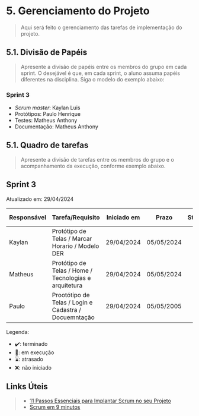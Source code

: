 # 5. Gerenciamento do Projeto

> Aqui será feito o gerenciamento das tarefas de implementação do projeto.

## 5.1. Divisão de Papéis

> Apresente a divisão de papéis entre os membros do grupo em cada sprint. O desejável é que, em cada sprint, o aluno assuma papéis diferentes na disciplina. Siga o modelo do exemplo abaixo:

### Sprint 3
- _Scrum master_: Kaylan Luis
- Protótipos: Paulo Henrique
- Testes: Matheus Anthony
- Documentação: Matheus Anthony

## 5.1. Quadro de tarefas

> Apresente a divisão de tarefas entre os membros do grupo e o acompanhamento da execução, conforme exemplo abaixo.

## Sprint 3

Atualizado em: 29/04/2024

| Responsável   | Tarefa/Requisito | Iniciado em    | Prazo      | Status | Terminado em    |
| :----         |    :----         |      :----:    | :----:     | :----: | :----:          |
| Kaylan        | Protótipo de Telas / Marcar Horario / Modelo DER| 29/04/2024   | 05/05/2024 |   📝   |      |
| Matheus       | Protótipo de Telas / Home / Tecnologias e arquitetura  | 29/04/2024   | 05/05/2024 |   📝   |      |
| Paulo         | Prootótipo de Telas / Login e Cadastra / Docuemntação | 29/04/2024   | 05/05/2005 |   📝   |      |

Legenda:
- ✔️: terminado
- 📝: em execução
- ⌛: atrasado
- ❌: não iniciado



## Links Úteis
> - [11 Passos Essenciais para Implantar Scrum no seu Projeto](https://mindmaster.com.br/scrum-11-passos/)
> - [Scrum em 9 minutos](https://www.youtube.com/watch?v=XfvQWnRgxG0)


